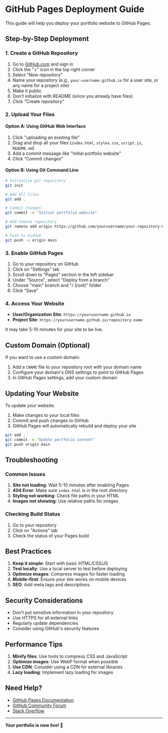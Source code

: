 # GitHub Pages Deployment Guide

This guide will help you deploy your portfolio website to GitHub Pages.

## Step-by-Step Deployment

### 1. Create a GitHub Repository

1. Go to [GitHub.com](https://github.com) and sign in
2. Click the "+" icon in the top right corner
3. Select "New repository"
4. Name your repository (e.g., `your-username.github.io` for a user site, or any name for a project site)
5. Make it public
6. Don't initialize with README (since you already have files)
7. Click "Create repository"

### 2. Upload Your Files

#### Option A: Using GitHub Web Interface
1. Click "uploading an existing file"
2. Drag and drop all your files (`index.html`, `styles.css`, `script.js`, `README.md`)
3. Add a commit message like "Initial portfolio website"
4. Click "Commit changes"

#### Option B: Using Git Command Line
```bash
# Initialize git repository
git init

# Add all files
git add .

# Commit changes
git commit -m "Initial portfolio website"

# Add remote repository
git remote add origin https://github.com/yourusername/your-repository-name.git

# Push to GitHub
git push -u origin main
```

### 3. Enable GitHub Pages

1. Go to your repository on GitHub
2. Click on "Settings" tab
3. Scroll down to "Pages" section in the left sidebar
4. Under "Source", select "Deploy from a branch"
5. Choose "main" branch and "/ (root)" folder
6. Click "Save"

### 4. Access Your Website

- **User/Organization Site**: `https://yourusername.github.io`
- **Project Site**: `https://yourusername.github.io/repository-name`

It may take 5-10 minutes for your site to be live.

## Custom Domain (Optional)

If you want to use a custom domain:

1. Add a `CNAME` file to your repository root with your domain name
2. Configure your domain's DNS settings to point to GitHub Pages
3. In GitHub Pages settings, add your custom domain

## Updating Your Website

To update your website:

1. Make changes to your local files
2. Commit and push changes to GitHub
3. GitHub Pages will automatically rebuild and deploy your site

```bash
git add .
git commit -m "Update portfolio content"
git push origin main
```

## Troubleshooting

### Common Issues

1. **Site not loading**: Wait 5-10 minutes after enabling Pages
2. **404 Error**: Make sure `index.html` is in the root directory
3. **Styling not working**: Check file paths in your HTML
4. **Images not showing**: Use relative paths for images

### Checking Build Status

1. Go to your repository
2. Click on "Actions" tab
3. Check the status of your Pages build

## Best Practices

1. **Keep it simple**: Start with basic HTML/CSS/JS
2. **Test locally**: Use a local server to test before deploying
3. **Optimize images**: Compress images for faster loading
4. **Mobile-first**: Ensure your site works on mobile devices
5. **SEO**: Add meta tags and descriptions

## Security Considerations

- Don't put sensitive information in your repository
- Use HTTPS for all external links
- Regularly update dependencies
- Consider using GitHub's security features

## Performance Tips

1. **Minify files**: Use tools to compress CSS and JavaScript
2. **Optimize images**: Use WebP format when possible
3. **Use CDN**: Consider using a CDN for external libraries
4. **Lazy loading**: Implement lazy loading for images

## Need Help?

- [GitHub Pages Documentation](https://docs.github.com/en/pages)
- [GitHub Community Forum](https://github.community/)
- [Stack Overflow](https://stackoverflow.com/questions/tagged/github-pages)

---

**Your portfolio is now live! 🎉**
